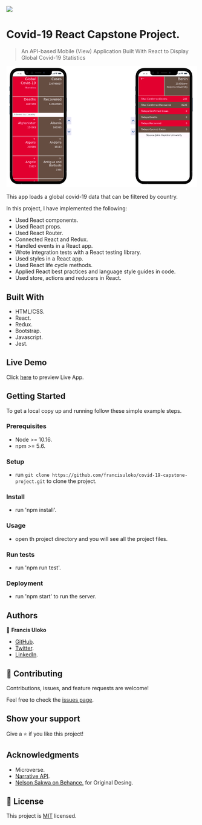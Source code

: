 ![](https://img.shields.io/badge/Microverse-blueviolet)

# Covid-19 React Capstone Project.

> An API-based Mobile (View) Application Built With React to Display Global Covid-19 Statistics

![screenshot](./screenshot.png)

This app loads a global covid-19 data that can be filtered by country.

In this project, I have implemented the following:

- Used React components.
- Used React props.
- Used React Router.
- Connected React and Redux.
- Handled events in a React app.
- Wrote integration tests with a React testing library.
- Used styles in a React app.
- Used React life cycle methods.
- Applied React best practices and language style guides in code.
- Used store, actions and reducers in React.

## Built With

- HTML/CSS.
- React.
- Redux.
- Bootstrap.
- Javascript.
- Jest.

## Live Demo

Click [here](https://covid-19-captstone-project.netlify.app/) to preview Live App.


## Getting Started

To get a local copy up and running follow these simple example steps.

### Prerequisites

 - Node >= 10.16.
 - npm >= 5.6.

### Setup

  - run `git clone https://github.com/francisuloko/covid-19-capstone-project.git` to clone the project.

### Install

  - run 'npm install'.

### Usage

  - open th project directory and you will see all the project files.

### Run tests

  - run 'npm run test'.

### Deployment

 - run 'npm start' to run the server.


## Authors

👤 **Francis Uloko**
- [GitHub](https://github.com/francisuloko).
- [Twitter](https://twitter.com/francisuloko).
- [LinkedIn](https://linkedin.com/in/francisuloko).

## 🤝 Contributing

Contributions, issues, and feature requests are welcome!

Feel free to check the [issues page](https://github.com/francisuloko/covid-19-capstone-project/issues).

## Show your support

Give a ⭐️ if you like this project!

## Acknowledgments

- Microverse.
- [Narrative API](https://covid19tracking.narrativa.com/index_en.html).
- [Nelson Sakwa on Behance.](https://www.behance.net/sakwadesignstudio) for Original Desing.

## 📝 License

This project is [MIT](./MIT.md) licensed.

